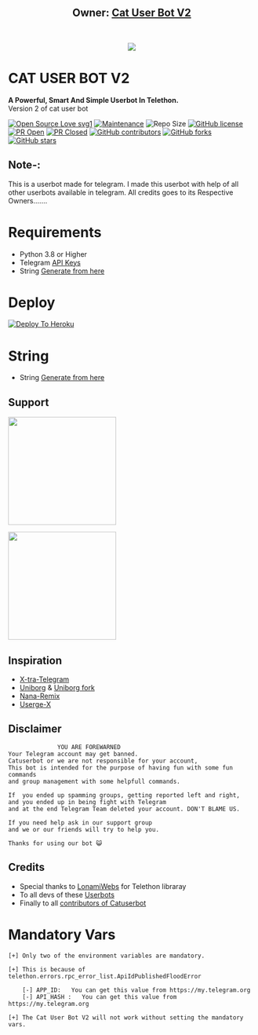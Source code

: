 
<h2 align="center"><b>Owner: <a href="https://t.me/youngchris112">Cat User Bot V2</a></b></h2>
<br>
<p align="center"><a href="https://t.me/catuserbotV2support"><img src="https://telegra.ph/Cat-user-not-v2-04-04"></a></p> 
</p>
<h1>CAT USER BOT V2</h1>
<b>A Powerful, Smart And Simple Userbot In Telethon.</b>
<br> Version 2 of cat user bot
<br>



[![Open Source Love svg1](https://badges.frapsoft.com/os/v1/open-source.png?v=103)]( https://github.com/Youngchris150/catuserbot)
[![Maintenance](https://img.shields.io/badge/Maintained%3F-yes-green?&style=flat-square)](https://GitHub.com/Youngchris150/catuserbot/graphs/commit-activity) 
![Repo Size](https://img.shields.io/github/repo-size/Youngchris150/catuserbot?&style=flat-square&logo=github)
[![GitHub license](https://img.shields.io/github/license/Youngchris150/catuserbot?&style=flat-square&logo=github)](https://github.com/Youngchris150/catuserbot/blob/master/LICENSE)
[![PR Open](https://img.shields.io/github/issues-pr/Youngchris150/catuserbot?&style=flat-square&logo=github)](https://github.com/Youngchris150/catuserbot/pulls)
[![PR Closed](https://img.shields.io/github/issues-pr-closed/Youngchris150/catuserbot?&style=flat-square&logo=github)](https://github.com/Youngchris150/catuserbot/pulls?q=is:closed)
[![GitHub contributors](https://img.shields.io/github/contributors/Youngchris150/catuserbot?&style=flat-square&logo=github)](https://GitHub.com/Youngchris150/catuserbot/graphs/contributors/)
[![GitHub forks](https://img.shields.io/github/forks/Youngchris150/catuserbot?&style=flat-square&logo=github)](https://github.com/Youngchris150/catuserbot/fork)
[![GitHub stars](https://img.shields.io/github/stars/Youngchris150/catuserbot?&style=flat-square&logo=github)](https://github.com/Youngchris150/catuserbot/stargazers)


## Note-: 

This is a userbot made for telegram. I made this userbot with help of all other userbots available in telegram. All credits goes to its Respective Owners.......

# Requirements 
* Python 3.8 or Higher
* Telegram [API Keys](https://my.telegram.org/apps)
* String [Generate from here](https://replit.com/@JakuJaka/generatestringsession-1)


# Deploy

[![Deploy To Heroku](https://www.herokucdn.com/deploy/button.svg)](https://heroku.com/deploy?template=https://github.com/Youngchris150/catuserbot#master)


# String

* String [Generate from here](https://replit.com/@JakuJaka/generatestringsession-1)
  
## Support
   <a href="https://t.me/catuserbotV2"><img src="https://img.shields.io/badge/Channel%20Support%3F-yes-green?&style=flat-square?&logo=telegram" width=220px></a></p>
   <a href="https://t.me/catuserbotV2support"><img src="https://img.shields.io/badge/Group%20Support%3F-yes-green?&style=flat-square?&logo=telegram" width=220px></a></p>
   
## Inspiration
   - [X-tra-Telegram](https://github.com/Dark-Princ3/X-tra-Telegram)
   - [Uniborg](https://github.com/SpEcHiDe/UniBorg) & [Uniborg fork](https://github.com/ravana69/PornHub)
   - [Nana-Remix](https://github.com/pokurt/Nana-Remix)
   - [Userge-X](https://github.com/code-rgb/USERGE-X/)
   
## Disclaimer

```
              YOU ARE FOREWARNED
Your Telegram account may get banned.   
Catuserbot or we are not responsible for your account, 
This bot is intended for the purpose of having fun with some fun commands 
and group management with some helpfull commands.

If  you ended up spamming groups, getting reported left and right, 
and you ended up in being fight with Telegram 
and at the end Telegram Team deleted your account. DON'T BLAME US.

If you need help ask in our support group 
and we or our friends will try to help you.

Thanks for using our bot 😺
```

## Credits
   - Special thanks to [LonamiWebs](https://github.com/LonamiWebs/Telethon/) for Telethon libraray
   - To all devs of these [Userbots](https://github.com/sandy1709/catuserbot/tree/bugs#inspiration)
   - Finally to all [contributors of Catuserbot](https://github.com/sandy1709/catuserbot/graphs/contributors)

# Mandatory Vars
```
[+] Only two of the environment variables are mandatory.

[+] This is because of telethon.errors.rpc_error_list.ApiIdPublishedFloodError

    [-] APP_ID:   You can get this value from https://my.telegram.org
    [-] API_HASH :   You can get this value from https://my.telegram.org
    
[+] The Cat User Bot V2 will not work without setting the mandatory vars.
```

